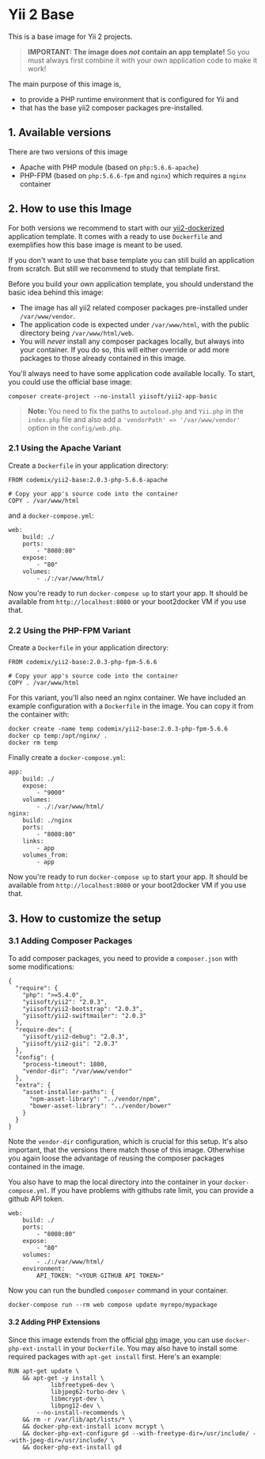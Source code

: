Yii 2 Base
==========

This is a base image for Yii 2 projects.

> **IMPORTANT: The image does *not* contain an app template!**
> So you must always first combine it with your own application code to make it work!

The main purpose of this image is,

 * to provide a PHP runtime environment that is configured for Yii and
 * that has the base yii2 composer packages pre-installed.

## 1. Available versions

There are two versions of this image

 * Apache with PHP module (based on `php:5.6.6-apache`)
 * PHP-FPM (based on `php:5.6.6-fpm` and `nginx`) which requires a `nginx` container

## 2. How to use this Image

For both versions we recommend to start with our
[yii2-dockerized](https://github.com/codemix/yii2-dockerized) application template.
It comes with a ready to use `Dockerfile` and exemplifies how this base image is meant
to be used.

If you don't want to use that base template you can still build an application
from scratch. But still we recommend to study that template first.

Before you build your own application template, you should understand the basic
idea behind this image:

 * The image has all yii2 related composer packages pre-installed under `/var/www/vendor`.
 * The application code is expected under `/var/www/html`, with
   the public directory being `/var/www/html/web`.
 * You will *never* install any composer packages locally, but
   always into your container. If you do so, this will either override
   or add more packages to those already contained in this image.

You'll always need to have some application code available locally. To start, you
could use the official base image:

```
composer create-project --no-install yiisoft/yii2-app-basic
```

> **Note:** You need to fix the paths to `autoload.php` and `Yii.php` in the
> `index.php` file and also add a `'vendorPath' => '/var/www/vendor'` option
> in the `config/web.php`.


### 2.1 Using the Apache Variant

Create a `Dockerfile` in your application directory:

```
FROM codemix/yii2-base:2.0.3-php-5.6.6-apache

# Copy your app's source code into the container
COPY . /var/www/html
```

and a `docker-compose.yml`:

```
web:
    build: ./
    ports:
        - "8080:80"
    expose:
        - "80"
    volumes:
        - ./:/var/www/html/
```

Now you're ready to run `docker-compose up` to start your app. It should
be available from `http://localhost:8080` or your boot2docker VM if you use that.


### 2.2 Using the PHP-FPM Variant

Create a `Dockerfile` in your application directory:

```
FROM codemix/yii2-base:2.0.3-php-fpm-5.6.6

# Copy your app's source code into the container
COPY . /var/www/html
```

For this variant, you'll also need an nginx container. We have included
an example configuration with a `Dockerfile` in the image. You can copy
it from the container with:

```
docker create -name temp codemix/yii2-base:2.0.3-php-fpm-5.6.6
docker cp temp:/opt/nginx/ .
docker rm temp
```

Finally create a `docker-compose.yml`:

```
app:
    build: ./
    expose:
        - "9000"
    volumes:
        - ./:/var/www/html/
nginx:
    build: ./nginx
    ports:
        - "8080:80"
    links:
        - app
    volumes_from:
        - app
```

Now you're ready to run `docker-compose up` to start your app. It should
be available from `http://localhost:8080` or your boot2docker VM if you use that.


## 3. How to customize the setup

### 3.1 Adding Composer Packages

To add composer packages, you need to provide a `composer.json` with
some modifications:

```
{
  "require": {
    "php": ">=5.4.0",
    "yiisoft/yii2": "2.0.3",
    "yiisoft/yii2-bootstrap": "2.0.3",
    "yiisoft/yii2-swiftmailer": "2.0.3"
  },
  "require-dev": {
    "yiisoft/yii2-debug": "2.0.3",
    "yiisoft/yii2-gii": "2.0.3"
  },
  "config": {
    "process-timeout": 1800,
    "vendor-dir": "/var/www/vendor"
  },
  "extra": {
    "asset-installer-paths": {
      "npm-asset-library": "../vendor/npm",
      "bower-asset-library": "../vendor/bower"
    }
  }
}
```

Note the `vendor-dir` configuration, which is crucial for this setup. It's also
important, that the versions there match those of this image. Otherwhise you again
loose the advantage of reusing the composer packages contained in the image.

You also have to map the local directory into the container in your `docker-compose.yml`.
If you have problems with githubs rate limit, you can provide a github API token.

```
web:
    build: ./
    ports:
        - "8080:80"
    expose:
        - "80"
    volumes:
        - ./:/var/www/html/
    environment:
        API_TOKEN: "<YOUR GITHUB API TOKEN>"
```

Now you can run the bundled `composer` command in your container.

```
docker-compose run --rm web compose update myrepo/mypackage
```

#### 3.2 Adding PHP Extensions

Since this image extends from the official [php](https://registry.hub.docker.com/u/library/php/)
image, you can use `docker-php-ext-install` in your `Dockerfile`. You may also have to install
some required packages with `apt-get install` first. Here's an example:

```
RUN apt-get update \
    && apt-get -y install \
            libfreetype6-dev \
            libjpeg62-turbo-dev \
            libmcrypt-dev \
            libpng12-dev \
        --no-install-recommends \
    && rm -r /var/lib/apt/lists/* \
    && docker-php-ext-install iconv mcrypt \
    && docker-php-ext-configure gd --with-freetype-dir=/usr/include/ --with-jpeg-dir=/usr/include/ \
    && docker-php-ext-install gd
```
